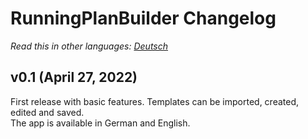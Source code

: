 # RunningPlanBuilder Changelog

*Read this in other languages: [Deutsch](CHANGELOG.de.md)*

v0.1 (April 27, 2022)
-----------------------

First release with basic features. Templates can be imported, created, edited and saved.\
The app is available in German and English.

